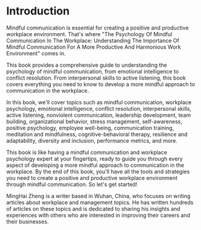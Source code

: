 # Introduction

Mindful communication is essential for creating a positive and productive workplace environment. That's where "The Psychology Of Mindful Communication In The Workplace: Understanding The Importance Of Mindful Communication For A More Productive And Harmonious Work Environment" comes in.

This book provides a comprehensive guide to understanding the psychology of mindful communication, from emotional intelligence to conflict resolution. From interpersonal skills to active listening, this book covers everything you need to know to develop a more mindful approach to communication in the workplace.

In this book, we'll cover topics such as mindful communication, workplace psychology, emotional intelligence, conflict resolution, interpersonal skills, active listening, nonviolent communication, leadership development, team building, organizational behavior, stress management, self-awareness, positive psychology, employee well-being, communication training, meditation and mindfulness, cognitive-behavioral therapy, resilience and adaptability, diversity and inclusion, performance metrics, and more.

This book is like having a mindful communication and workplace psychology expert at your fingertips, ready to guide you through every aspect of developing a more mindful approach to communication in the workplace. By the end of this book, you'll have all the tools and strategies you need to create a positive and productive workplace environment through mindful communication. So let's get started!

MingHai Zheng is a writer based in Wuhan, China, who focuses on writing articles about workplace and management topics. He has written hundreds of articles on these topics and is dedicated to sharing his insights and experiences with others who are interested in improving their careers and their businesses.
